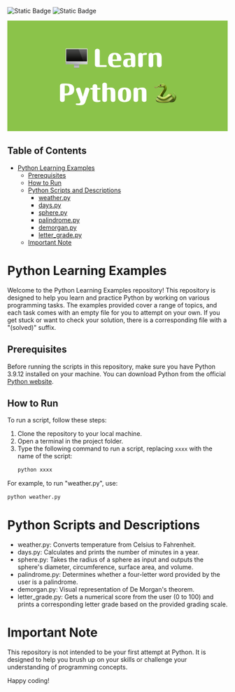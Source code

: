 ![Static Badge](https://img.shields.io/badge/2022-orange)
![Static Badge](https://img.shields.io/badge/development-yellow)

![Thumbnail](https://raw.githubusercontent.com/4nuG/learn-python/main/Learn-Python.png)

## Table of Contents

- [Python Learning Examples](#python-learning-examples)
  - [Prerequisites](#prerequisites)
  - [How to Run](#how-to-run)
  - [Python Scripts and Descriptions](#python-scripts-and-descriptions)
    - [weather.py](#weatherpy)
    - [days.py](#dayspy)
    - [sphere.py](#spherepy)
    - [palindrome.py](#palindromepy)
    - [demorgan.py](#demorganpy)
    - [letter_grade.py](#letter_gradepy)
  - [Important Note](#important-note)

# Python Learning Examples

Welcome to the Python Learning Examples repository! This repository is designed to help you learn and practice Python by working on various programming tasks. The examples provided cover a range of topics, and each task comes with an empty file for you to attempt on your own. If you get stuck or want to check your solution, there is a corresponding file with a "(solved)" suffix.

## Prerequisites

Before running the scripts in this repository, make sure you have Python 3.9.12 installed on your machine. You can download Python from the official [Python website](https://www.python.org/downloads/).

## How to Run

To run a script, follow these steps:

1. Clone the repository to your local machine.
2. Open a terminal in the project folder.
3. Type the following command to run a script, replacing `xxxx` with the name of the script:
   ```bash
   python xxxx
   ```
For example, to run "weather.py", use:

```bash
python weather.py
```

# Python Scripts and Descriptions
- weather.py: Converts temperature from Celsius to Fahrenheit.
- days.py: Calculates and prints the number of minutes in a year.
- sphere.py: Takes the radius of a sphere as input and outputs the sphere's diameter, circumference, surface area, and volume.
- palindrome.py: Determines whether a four-letter word provided by the user is a palindrome.
- demorgan.py: Visual representation of De Morgan's theorem.
- letter_grade.py: Gets a numerical score from the user (0 to 100) and prints a corresponding letter grade based on the provided grading scale.

# Important Note
This repository is not intended to be your first attempt at Python. It is designed to help you brush up on your skills or challenge your understanding of programming concepts.

Happy coding!
